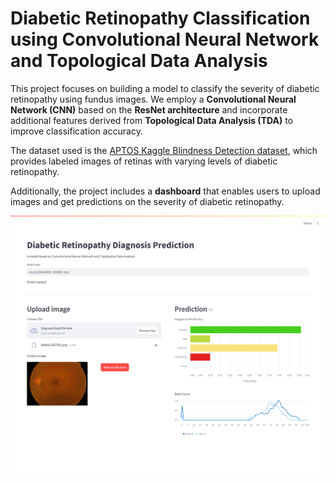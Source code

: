 # Diabetic Retinopathy Classification using Convolutional Neural Network and Topological Data Analysis

This project focuses on building a model to classify the severity of diabetic retinopathy using fundus images. We employ a **Convolutional Neural Network (CNN)** based on the **ResNet architecture** and incorporate additional features derived from **Topological Data Analysis (TDA)** to improve classification accuracy.

The dataset used is the [APTOS Kaggle Blindness Detection dataset](https://www.kaggle.com/c/aptos2019-blindness-detection), which provides labeled images of retinas with varying levels of diabetic retinopathy.

Additionally, the project includes a **dashboard** that enables users to upload images and get predictions on the severity of diabetic retinopathy.

![Dashboard demo](https://github.com/BijakRabbani/diabetic-retinopathy-classification-with-cnn-tda/blob/master/dashboad_demo.png "Dashboad demo")
